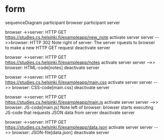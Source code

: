 # form

<div class="mermaid">
sequenceDiagram
participant browser
participant server

browser ->>server: HTTP GET https://studies.cs.helsinki.fi/exampleapp/new_note
activate server
server -->>browser: HTTP 302
Note right of server: The server rquests to browser to make a new HTTP GET request
deactivate server


browser ->>server: HTTP GET https://studies.cs.helsinki.fi/exampleapp/notes
activate server
server -->> browser: HTML-code[notes]
deactivate server
 

browser ->>server: HTTP GET https://studies.cs.helsinki.fi/exampleapp/main.css
activate server
server -->> browser: CSS-code[main.css]
deactivate server


browser ->>server: HTTP GET https://studies.cs.helsinki.fi/exampleapp/main.js
activate server
server -->> browser: JS-code[main.js]
Note left of browser: browser starts executing JS-code that requests JSON data from server
deactivate server

browser ->>server: HTTP GET https://studies.cs.helsinki.fi/exampleapp/data.json
activate server
server -->> browser: JSON-file[data.json]
deactivate server

</div>